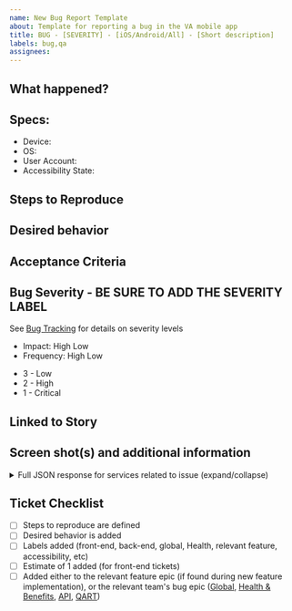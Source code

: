 ```yaml
---
name: New Bug Report Template
about: Template for reporting a bug in the VA mobile app
title: BUG - [SEVERITY] - [iOS/Android/All] - [Short description]
labels: bug,qa
assignees:
---
```

<!-- Please fill out all of the relevant sections of this template. Please do not delete any areas of this template. The tickets can be updated as the sections are finished and any section that doesn't need to have info should be labeled as NA. Do not include any personally identifiable information for any real person in bug writeup, including screenshots. -->
## What happened?
<!-- General overview of what happened and where it happened -->

## Specs:
<!-- What are the specifics that are important to this issue? Delete anything that isn't important -->
- Device:
- OS:
- User Account:
- Accessibility State:

## Steps to Reproduce
<!-- Step by step instructions on how to reproduce. BE AS SPECIFIC AS POSSIBLE -->

## Desired behavior
<!-- What *should* have happened -->

## Acceptance Criteria
<!-- What is/are the requirements for fixing the bug? If this bug was found without a ticket, leave blank. It should be filled in during the next bug scrub. -->

## Bug Severity - BE SURE TO ADD THE SEVERITY LABEL
<!-- How bad is it? --> 
See [Bug Tracking](https://department-of-veterans-affairs.github.io/va-mobile-app/docs/QA#issue-severity) for details on severity levels
<!-- Pick high or low for each category, using definitions in the link above if needed. -->
- Impact: High Low 
- Frequency: High Low 

<!-- Pick a single severity label (and delete the others) -->
<!-- sev-1 is HIGH for both impact and frequency, sev-2 is HIGH in one measure and LOW in the other, sev-3 is LOW for both -->
- 3 - Low
- 2 - High
- 1 - Critical

## Linked to Story
<!-- OPTIONAL. Add the link to the issue here. you can shorthand the link like this: #598 where 598 is the ticket number. Skip if found during a regression. -->

## Screen shot(s) and additional information
<!-- Add any screen shots, video, gifs, etc that will help the engineers track down the issue. The 'details' section below will expand/collapse, so is a good default location for long JSON responses.  -->

<details>
  <summary>Full JSON response for services related to issue (expand/collapse)</summary>
  <!-- Copy-paste the JSON from Charles here. Easiest is to use the 'raw' tab which will include header + body. -->

</details>

## Ticket Checklist
- [ ] Steps to reproduce are defined
- [ ] Desired behavior is added
- [ ] Labels added (front-end, back-end, global, Health, relevant feature, accessibility, etc)
- [ ] Estimate of 1 added (for front-end tickets)
- [ ] Added either to the relevant feature epic (if found during new feature implementation), or the relevant team's bug epic ([Global](https://app.zenhub.com/workspaces/va-mobile-60f1a34998bc75000f2a489f/issues/gh/department-of-veterans-affairs/va-mobile-app/8302), [Health & Benefits](https://app.zenhub.com/workspaces/va-mobile-60f1a34998bc75000f2a489f/issues/gh/department-of-veterans-affairs/va-mobile-app/8303), [API](https://app.zenhub.com/workspaces/va-mobile-60f1a34998bc75000f2a489f/issues/gh/department-of-veterans-affairs/va-mobile-app/8304), [QART](https://app.zenhub.com/workspaces/va-mobile-60f1a34998bc75000f2a489f/issues/gh/department-of-veterans-affairs/va-mobile-app/8305))
